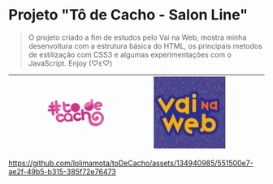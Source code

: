 # Projeto "Tô de Cacho - Salon Line"

>O projeto criado a fim de estudos pelo Vai na Web, mostra minha desenvoltura com a estrutura básica do HTML, os principais metodos de estilização com CSS3 e algumas experimentações com o JavaScript. Enjoy (♡ε♡) 




|||||| ![logo Tô de Cacho](./imagens/mobile/logo_tdc_mob.png)||||||| ![logo vai na web](./imagens/mobile/logo_vnw.jpg)||||||
|:---:|:---:|:---:|:---:|:---:|:---:|:---:|:---:|:---:|:---:|:---:|:---:|:---:|:---:|:---:|:---:|:---:|:---:|



https://github.com/lolimamota/toDeCacho/assets/134940985/551500e7-ae2f-49b5-b315-385f72e76473

